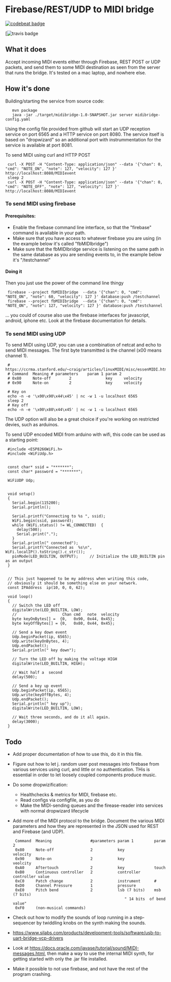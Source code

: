 Firebase/REST/UDP  to MIDI bridge
========
[![codebeat badge](https://codebeat.co/badges/4d8e97f9-6a84-4d33-a36d-c85421290429)](https://codebeat.co/projects/github-com-la3lma-midibridge-master)


[![travis badge](https://travis-ci.org/la3lma/midibridge.svg?branch=master)


What it does
----
Accept incoming MIDI events either through Firebase, REST POST
or UDP packets, and send them to some MIDI destination as seen from
the server that runs the bridge.  It's tested on a mac laptop, and nowhere else.

How it's done
----


Building/starting the service from source code:

       mvn package
       java -jar ./target/midibridge-1.0-SNAPSHOT.jar server midibridge-config.yaml

Using the config file provided from github will start an UDP reception service on port 6565 and a HTTP service on port 8080.   The service itself is based on "dropwizard" so an additional port with instrummentation for the service is available at port 8081.


To send MIDI using curl and HTTP POST


     curl -X POST -H "Content-Type: application/json" --data '{"chan": 0, "cmd": "NOTE_ON", "note": 127, "velocity": 127 }' http://localhost:8080/MIDIevent
     sleep 2
     curl -X POST -H "Content-Type: application/json" --data '{"chan": 0, "cmd": "NOTE_OFF", "note": 127, "velocity": 127 }' http://localhost:8080/MIDIevent


### To send MIDI using firebase

#### Prerequisites:

   * Enable the firebase command line interface, so that the "firebase" command is available in your
     path.
   * Make sure that  you have access to whatever firebase you are using (in the example below it's called "fbMIDIbridge")
   * Make sure that the fbMIDIbridge service is listening on the same path in the same database as you are sending events to, in
     the example below it's "/testchannel"

#### Doing it

Then you just use the power of the command line thingy

     firebase --project fbMIDIbridge  --data '{"chan": 0, "cmd": "NOTE_ON", "note": 60, "velocity": 127 }' database:push /testchannel
     firebase --project fbMIDIbridge  --data '{"chan": 0, "cmd": "NOTE_ON", "note": 127, "velocity": 127 }' database:push /testchannel

... you could of course also use the firebase interfaces for javascript, android, iphone  etc.   Look at the firebase documentation for details.


### To send MIDI using UDP

To send MIDI using UDP, you can use a combination of netcat and echo to send MIDI messages.  The first byte transmitted is the channel (x00 means channel 1).

     # https://ccrma.stanford.edu/~craig/articles/linuxMIDI/misc/essenMIDI.html
     # Command  Meaning # parameters    param 1 param 2
     # 0x80     Note-off        2               key     velocity
     # 0x90     Note-on         2               key     velocity

     # Key on
     echo -n -e '\x00\x90\x44\x45' | nc -w 1 -u localhost 6565
     sleep 2
     # Key off
     echo -n -e '\x00\x80\x44\x45' | nc -w 1 -u localhost 6565

The UDP option will also be a great choice if you're working on restricted devies, such as arduinos.

To send UDP encoded MIDI from arduino with wifi, this code can be used as a starting point:


     #include <ESP8266WiFi.h>
     #include <WiFiUdp.h>


     const char* ssid = "*******";
     const char* password = "*******";

     WiFiUDP Udp;


     void setup()
     {
       Serial.begin(115200);
       Serial.println();

       Serial.printf("Connecting to %s ", ssid);
       WiFi.begin(ssid, password);
       while (WiFi.status() != WL_CONNECTED)  {
         delay(500);
         Serial.print(".");
       }
       Serial.println(" connected");
       Serial.printf("Connected as  %s\n", WiFi.localIP().toString().c_str());
       pinMode(LED_BUILTIN, OUTPUT);     // Initialize the LED_BUILTIN pin as an output
     }


     // This just happened to be my address when writing this code,
     // obviously it should be something else on your network.
     const IPAddress  ip(10, 0, 0, 62);

     void loop()
     {
       // Switch the LED off
       digitalWrite(LED_BUILTIN, LOW);
       //                    Chan cmd   note  velocity
       byte keyOnBytes[] =  {0,   0x90, 0x44, 0x45};
       byte keyOffBytes[] = {0,   0x80, 0x44, 0x45};

       // Send a key down event
       Udp.beginPacket(ip, 6565);
       Udp.write(keyOnBytes, 4);
       Udp.endPacket();
       Serial.println(" key down");

       // Turn the LED off by making the voltage HIGH
       digitalWrite(LED_BUILTIN, HIGH);

       // Wait half a  second
       delay(500);

       // Send a key up event
       Udp.beginPacket(ip, 6565);
       Udp.write(keyOffBytes, 4);
       Udp.endPacket();
       Serial.println(" key up");
       digitalWrite(LED_BUILTIN, LOW);

       // Wait three seconds, and do it all again.
       delay(3000);
     }





Todo
---

* Add proper documentation of how to use this, do it in this file.

* Figure out how to let j. random user post messages into firebase from
  various services using curl, and little or no authentication.  THis is
  essential in order to let loosely coupled components produce music.

* Do some dropwizification:
  * Healthchecks & metrics for MIDI, firebase etc.
  * Read configs via configfile, as you do
  * Make the MIDI-sending queues and the firease-reader into services with
    normal dropwizard lifecycle

* Add more of the MIDI protocol to the bridge. Document the various MIDI
  parameters and how they are represented in the JSON used for REST and
  Firebase (and UDP).

       Command  Meaning                 #parameters param 1         param 2
       0x80     Note-off                2           key             velocity
       0x90     Note-on                 2           key             veolcity
       0xA0     Aftertouch              2           key             touch
       0xB0     Continuous controller   2           controller      controller value
       0xC0     Patch change            2           instrument      #
       0xD0     Channel Pressure        1           pressure
       0xE0     Pitch bend              2           lsb (7 bits)    msb (7 bits)
                                                       " 14 bits  of bend value"
       0xF0     (non-musical commands)


* Check out how to modify the sounds of loop running in a step-sequencer
  by twiddling knobs on the synth making the sounds.

* https://www.silabs.com/products/development-tools/software/usb-to-uart-bridge-vcp-drivers

* Look at https://docs.oracle.com/javase/tutorial/sound/MIDI-messages.html, then
  make a way to use the internal MIDI synth, for getting started with only the
  .jar file installed.

* Make it possible to not use firebase, and not have the rest of the program
  crashing.
